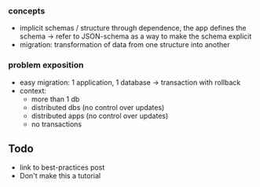 ### concepts
- implicit schemas / structure through dependence, the app defines the schema
  -> refer to JSON-schema as a way to make the schema explicit
- migration: transformation of data from one structure into another


### problem exposition
- easy migration: 1 application, 1 database
  -> transaction with rollback
- context:
  * more than 1 db
  * distributed dbs (no control over updates)
  * distributed apps (no control over updates)
  * no transactions

## Todo
- link to best-practices post
- Don't make this a tutorial

